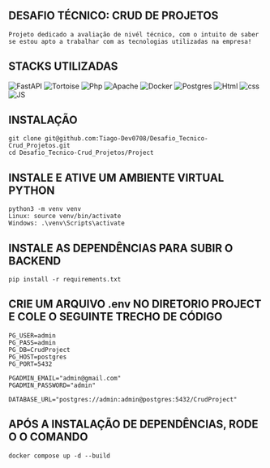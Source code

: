 ## DESAFIO TÉCNICO: CRUD DE PROJETOS
    Projeto dedicado a avaliação de nivél técnico, com o intuito de saber se estou apto a trabalhar com as tecnologias utilizadas na empresa!

## STACKS UTILIZADAS

![FastAPI](https://img.shields.io/badge/FastAPI-005571?style=for-the-badge&logo=fastapi)
![Tortoise](https://img.shields.io/badge/Tortoise-%23C72C41.svg?style=for-the-badge&logo=Tortoise-orm&logoColor=white)
![Php](https://img.shields.io/badge/php-%2300599C.svg?style=for-the-badge&logo=php&logoColor=white)
![Apache](https://img.shields.io/badge/apache-%231287B1.svg?style=for-the-badge&logo=apache&logoColor=white)
![Docker](https://img.shields.io/badge/docker-%230db7ed.svg?style=for-the-badge&logo=docker&logoColor=white)
![Postgres](https://img.shields.io/badge/postgres-%23316192.svg?style=for-the-badge&logo=postgresql&logoColor=white) 
![Html](https://img.shields.io/badge/Html-005571?style=for-the-badge&logo=Html5)
![css](https://img.shields.io/badge/css-005571?style=for-the-badge&logo=css3)
![JS](https://img.shields.io/badge/JS-005571?style=for-the-badge&logo=javascript)

## INSTALAÇÃO 

    git clone git@github.com:Tiago-Dev0708/Desafio_Tecnico-Crud_Projetos.git
    cd Desafio_Tecnico-Crud_Projetos/Project

## INSTALE E ATIVE UM AMBIENTE VIRTUAL PYTHON 

    python3 -m venv venv
    Linux: source venv/bin/activate
    Windows: .\venv\Scripts\activate 

## INSTALE AS DEPENDÊNCIAS PARA SUBIR O BACKEND
    pip install -r requirements.txt

##  CRIE UM ARQUIVO .env NO DIRETORIO PROJECT E COLE O SEGUINTE TRECHO DE CÓDIGO
    PG_USER=admin
    PG_PASS=admin
    PG_DB=CrudProject
    PG_HOST=postgres
    PG_PORT=5432

    PGADMIN_EMAIL="admin@gmail.com"
    PGADMIN_PASSWORD="admin"

    DATABASE_URL="postgres://admin:admin@postgres:5432/CrudProject"

## APÓS A INSTALAÇÃO DE DEPENDÊNCIAS, RODE O O COMANDO

    docker compose up -d --build








